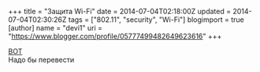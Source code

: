 +++
title = "Защита Wi-Fi"
date = 2014-07-04T02:18:00Z
updated = 2014-07-04T02:30:26Z
tags = ["802.11", "security", "Wi-Fi"]
blogimport = true 
[author]
	name = "devi1"
	uri = "https://www.blogger.com/profile/05777499482649623616"
+++

<a href="http://etutorials.org/Networking/802.11+security.+wi-fi+protected+access+and+802.11i/Praise+for+Real+802.11+Security+Wi-Fi+Protected+Access+and+802.11i/" target="_blank">ВОТ</a><br />Надо бы перевести 
